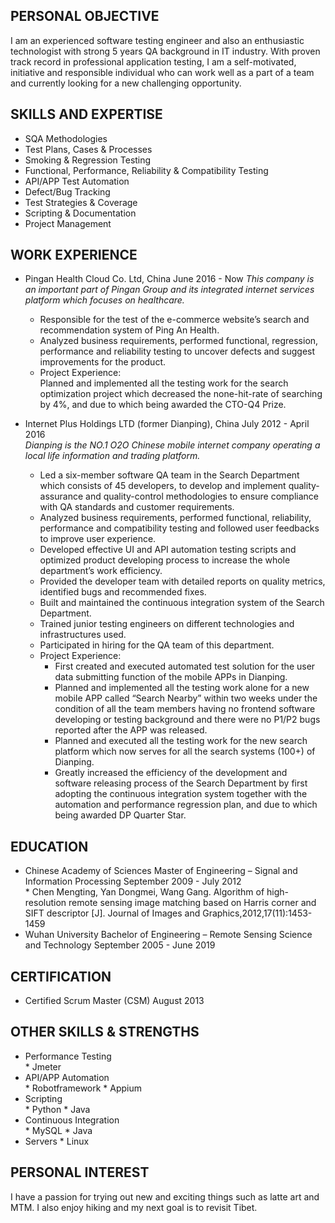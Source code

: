 PERSONAL OBJECTIVE
--
I am an experienced software testing engineer and also an enthusiastic technologist with strong 5 years QA background in IT industry. With proven track record in professional application testing, I am a self-motivated, initiative and responsible individual who can work well as a part of a team and currently looking for a new challenging opportunity.

SKILLS AND EXPERTISE
--
* SQA Methodologies
* Test Plans, Cases & Processes
* Smoking & Regression Testing
* Functional, Performance, Reliability & Compatibility Testing
* API/APP Test Automation
* Defect/Bug Tracking
* Test Strategies & Coverage
* Scripting & Documentation
* Project Management
 
WORK EXPERIENCE
-- 
* Pingan Health Cloud Co. Ltd, China  June 2016 - Now
_This company is an important part of Pingan Group and its integrated internet services platform which focuses on healthcare._   
  * Responsible for the test of the e-commerce website’s search and recommendation system of Ping An Health.
  * Analyzed business requirements, performed functional, regression, performance and reliability testing to uncover defects and suggest improvements for the product.
  * Project Experience:  
    Planned and implemented all the testing work for the search optimization project which decreased the none-hit-rate of searching by 4%, and due to which being awarded the CTO-Q4 Prize.

* Internet Plus Holdings LTD (former Dianping), China  July 2012 - April 2016  
_Dianping is the NO.1 O2O Chinese mobile internet company operating a local life information and trading platform._
  * Led a six-member software QA team in the Search Department which consists of 45 developers, to develop and implement quality-assurance and quality-control methodologies to ensure compliance with QA standards and customer requirements.
  * Analyzed business requirements, performed functional, reliability, performance and compatibility testing and followed user feedbacks to improve user experience.
  * Developed effective UI and API automation testing scripts and optimized product developing process to increase the whole department’s work efficiency.
  * Provided the developer team with detailed reports on quality metrics, identified bugs and recommended fixes.
  * Built and maintained the continuous integration system of the Search Department.
  * Trained junior testing engineers on different technologies and infrastructures used.
  * Participated in hiring for the QA team of this department.
  * Project Experience:
      * First created and executed automated test solution for the user data submitting function of the mobile APPs in Dianping.  
      * Planned and implemented all the testing work alone for a new mobile APP called “Search Nearby” within two weeks under the condition of all the team members having no frontend software developing or testing background and there were no P1/P2 bugs reported after the APP was released.   
      * Planned and executed all the testing work for the new search platform which now serves for all the search systems (100+) of Dianping.
      * Greatly increased the efficiency of the development and software releasing process of the Search Department by first adopting the continuous integration system together with the automation and performance regression plan, and due to which being awarded DP Quarter Star.  

EDUCATION
--
* Chinese Academy of Sciences  Master of Engineering – Signal and Information Processing  September 2009 - July 2012  
      * Chen Mengting, Yan Dongmei, Wang Gang. Algorithm of high-resolution remote sensing image matching based on Harris corner and SIFT descriptor [J]. Journal of Images and Graphics,2012,17(11):1453-1459 
* Wuhan University  Bachelor of Engineering – Remote Sensing Science and Technology  September 2005 - June 2019    

CERTIFICATION
--
* Certified Scrum Master (CSM)  August 2013  

OTHER SKILLS & STRENGTHS
--
* Performance Testing  
      * Jmeter
* API/APP Automation  
      * Robotframework
      * Appium
* Scripting  
      * Python
      * Java
* Continuous Integration  
      * MySQL
      * Java      
* Servers
      * Linux

PERSONAL INTEREST
--
I have a passion for trying out new and exciting things such as latte art and MTM. I also enjoy hiking and my next goal is to revisit Tibet.    
